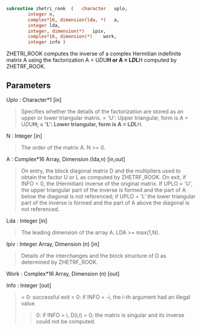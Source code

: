 ```fortran
subroutine zhetri_rook	(	character	uplo,
		integer	n,
		complex*16, dimension(lda, *)	a,
		integer	lda,
		integer, dimension(*)	ipiv,
		complex*16, dimension(*)	work,
		integer	info )
```

 ZHETRI_ROOK computes the inverse of a complex Hermitian indefinite matrix
 A using the factorization A = U*D*U**H or A = L*D*L**H computed by
 ZHETRF_ROOK.

## Parameters
Uplo : Character*1 [in]
> Specifies whether the details of the factorization are stored
> as an upper or lower triangular matrix.
> = 'U':  Upper triangular, form is A = U*D*U**H;
> = 'L':  Lower triangular, form is A = L*D*L**H.

N : Integer [in]
> The order of the matrix A.  N >= 0.

A : Complex*16 Array, Dimension (lda,n) [in,out]
> On entry, the block diagonal matrix D and the multipliers
> used to obtain the factor U or L as computed by ZHETRF_ROOK.
> On exit, if INFO = 0, the (Hermitian) inverse of the original
> matrix.  If UPLO = 'U', the upper triangular part of the
> inverse is formed and the part of A below the diagonal is not
> referenced; if UPLO = 'L' the lower triangular part of the
> inverse is formed and the part of A above the diagonal is
> not referenced.

Lda : Integer [in]
> The leading dimension of the array A.  LDA >= max(1,N).

Ipiv : Integer Array, Dimension (n) [in]
> Details of the interchanges and the block structure of D
> as determined by ZHETRF_ROOK.

Work : Complex*16 Array, Dimension (n) [out]

Info : Integer [out]
> = 0: successful exit
> < 0: if INFO = -i, the i-th argument had an illegal value
> > 0: if INFO = i, D(i,i) = 0; the matrix is singular and its
> inverse could not be computed.

